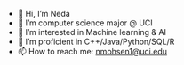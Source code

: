 - 👋 Hi, I’m Neda
- 👀 I’m computer science major @ UCI
- 🌱 I’m interested in Machine learning & AI 
- 💞️ I’m proficient in C++/Java/Python/SQL/R
- 📫 How to reach me: nmohsen1@uci.edu

<!---
nedamhs/nedamhs is a ✨ special ✨ repository because its `README.md` (this file) appears on your GitHub profile.
You can click the Preview link to take a look at your changes.
--->
